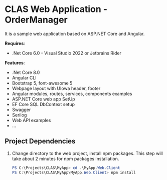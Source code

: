 # CLAS Web Application - OrderManager

It is a sample web application based on ASP.NET Core and Angular.

**Requires**:
* .Net Core 6.0 - Visual Studio 2022 or Jetbrains Rider


**Features**:
* .Net Core 8.0
* Angular CLI
* Bootstrap 5, font-awesome 5
* Webpage layout with UIowa header, footer
* Angular modules, routes, services, components examples
* ASP.NET Core web app SetUp
* EF Core SQL DbContext setup
* Swagger
* Serilog
* Web API examples
* ...


## Project Dependencies

1. Change directory to the web project, install npm packages. This step will take about 2 minutes for npm packages installation.

    ```Powershell
    PS C:\Projects\CLAS\MyApp> cd .\MyApp.Web.Client
    PS C:\Projects\CLAS\MyApp\MyApp.Web.Client> npm install
    ```
